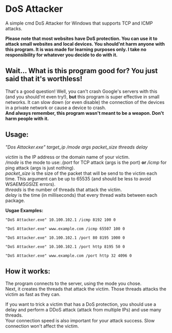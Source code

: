 # DoS Attacker
A simple cmd DoS Attacker for Windows that supports TCP and ICMP attacks.

**Please note that most websites have DoS protection. You can use it to attack small websites and local devices. You should'nt harm anyone with this program. It is was made for learning purposes only. I take no responsibility for whatever you decide to do with it.**

## Wait... What is this program good for? You just said that it's worthless!
That's a good question!
Well, you can't crash Google's servers with this (and you should'nt even try!), **but** this program is super effective in small networks. It can slow down (or even disable) the connection of the devices in a private network or cause a device to crash.  
**And always remember, this program wasn't meant to be a weapon. Don't harm people with it.**

## Usage:
*"Dos Attacker.exe" target_ip /mode args packet_size threads delay*

*victim* is the IP address or the domain name of your victim.  
*/mode* is the mode to use: */port* for TCP attack (args is the port) **or** */icmp* for ping attack (args is just nothing).  
*packet_size* is the size of the packet that will be send to the victim each time. This argument can be up to 65535 (and should be less to avoid WSAEMSGSIZE errors).  
*threads* is the number of threads that attack the victim.  
*delay* is the time (in milliseconds) that every thread waits between each package.

**Usgae Examples:**  
~~~
"DoS Attacker.exe" 10.100.102.1 /icmp 8192 100 0

"DoS Attacker.exe" www.example.com /icmp 65507 100 0

"DoS Attacker.exe" 10.100.102.1 /port 80 8195 1000 0

"DoS Attacker.exe" 10.100.102.1 /port http 8195 50 0

"DoS Attacker.exe" www.example.com /port http 32 4096 0
~~~
## How it works:
The program connects to the server, using the mode you chose.  
Next, it creates the threads that attack the victim. Those threads attacks the victim as fast as they can.  

If you want to trick a victim that has a DoS protection, you should use a delay and perform a DDoS attack (attack from multiple IPs) and use many threads.  
Your connection speed is also important for your attack success. Slow connection won't affect the victim.

